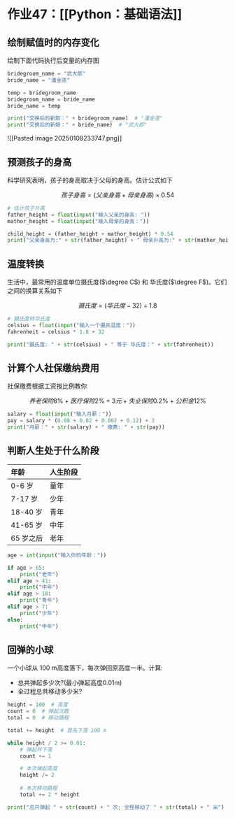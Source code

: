# 作业47：[[Python：基础语法]]


## 绘制赋值时的内存变化

绘制下面代码执行后变量的内存图

```python
bridegroom_name = "武大郎"
bride_name = "潘金莲"

temp = bridegroom_name
bridegroom_name = bride_name
bride_name = temp

print("交换后的新郎：" + bridegroom_name)  # "潘金莲"
print("交换后的新娘：" + bride_name)  # "武大郎"
```

![[Pasted image 20250108233747.png]]

## 预测孩子的身高

科学研究表明，孩子的身高取决于父母的身高。估计公式如下

$$
孩子身高 = (父亲身高+母亲身高) \times 0.54
$$

```python
# 估计孩子升高
father_height = float(input("输入父亲的身高: "))
mathor_height = float(input("输入母亲的身高："))

child_height = (father_height + mathor_height) * 0.54
print("父亲身高为:" + str(father_height) + " 母亲升高为:" + str(mather_height) + " 他们的孩子身高预计为：" + str(child_height))
```

## 温度转换

生活中，最常用的温度单位摄氏度($\degree C$) 和 华氏度($\degree F$)。它们之间的换算关系如下

$$
摄氏度 = (华氏度 - 32) \div 1.8
$$

```python
# 摄氏度转华氏度
celsius = float(input("输入一个摄氏温度："))
fahrenheit = celsius * 1.8 + 32

print("摄氏度: " + str(celsius) + " 等于 华氏度：" + str(fahrenheit))
```

## 计算个人社保缴纳费用
 
社保缴费根据工资按比例教你

$$
养老保险8\% + 医疗保险2\% + 3元 + 失业保险0.2\% + 公积金12\%
$$

```python
salary = float(input("输入月薪："))
pay = salary * (0.08 + 0.02 + 0.002 + 0.12) + 3
print("月薪：" + str(salary) + " 缴费: " + str(pay))
```

## 判断人生处于什么阶段

| 年龄      | ⼈⽣阶段 |
| :------ | ---- |
| 0-6 岁   | 童年   |
| 7-17 岁  | 少年   |
| 18-40 岁 | ⻘年   |
| 41-65 岁 | 中年   |
| 65 岁之后  | ⽼年   |

```python
age = int(input("输入你的年龄："))

if age > 65:
	print("老年")
elif age > 41:
	print("中年")
elif age > 18:
	print("青年")
elif age > 7:
	print("少年")
else:
	print("中年")
```

## 回弹的小球

一个小球从 $100$ m高度落下，每次弹回原高度一半。计算:
+ 总共弹起多少次?(最小弹起高度0.01m)
+ 全过程总共移动多少米?

```python
height = 100  # 高度
count = 0  # 弹起次数
total = 0  # 移动路程

total += height  # 首先下落 100 m

while height / 2 >= 0.01:
	# 弹起并下落
	count += 1

	# 本次弹起高度
	height /= 2 
	
	# 本次移动路程
	total += 2 * height 

print("总共弹起 " + str(count) + " 次; 全程移动了 " + str(total) + " 米")
```

